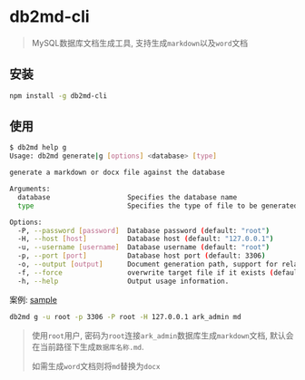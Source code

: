# db2md-cli

> MySQL数据库文档生成工具, 支持生成`markdown`以及`word`文档

## 安装

``` sh
npm install -g db2md-cli
```

## 使用

``` sh
$ db2md help g
Usage: db2md generate|g [options] <database> [type]

generate a markdown or docx file against the database

Arguments:
  database                   Specifies the database name
  type                       Specifies the type of file to be generated: md,docx

Options:
  -P, --password [password]  Database password (default: "root")
  -H, --host [host]          Database host (default: "127.0.0.1")
  -u, --username [username]  Database username (default: "root")
  -p, --port [port]          Database host port (default: 3306)
  -o, --output [output]      Document generation path, support for relative path
  -f, --force                overwrite target file if it exists (default: false)
  -h, --help                 Output usage information.
```

案例: [sample](https://github.com/hackycy/db2md-cli/blob/main/sample)

``` sh
db2md g -u root -p 3306 -P root -H 127.0.0.1 ark_admin md
```

> 使用`root`用户, 密码为`root`连接`ark_admin`数据库生成`markdown`文档, 默认会在当前路径下生成`数据库名称.md`. 
>
> 如需生成`word`文档则将`md`替换为`docx`

